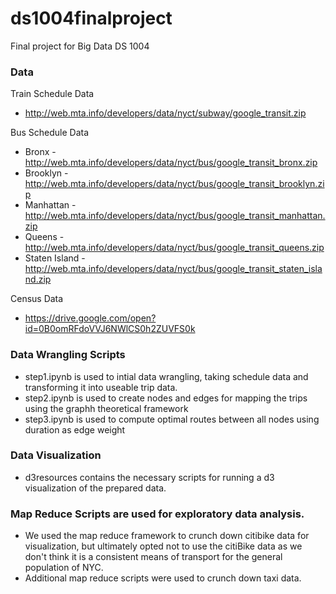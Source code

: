 # ds1004finalproject
Final project for Big Data DS 1004

### Data
Train Schedule Data 
- http://web.mta.info/developers/data/nyct/subway/google_transit.zip

Bus Schedule Data
- Bronx - http://web.mta.info/developers/data/nyct/bus/google_transit_bronx.zip
- Brooklyn - http://web.mta.info/developers/data/nyct/bus/google_transit_brooklyn.zip
- Manhattan - http://web.mta.info/developers/data/nyct/bus/google_transit_manhattan.zip
- Queens - http://web.mta.info/developers/data/nyct/bus/google_transit_queens.zip
- Staten Island - http://web.mta.info/developers/data/nyct/bus/google_transit_staten_island.zip

Census Data
- https://drive.google.com/open?id=0B0omRFdoVVJ6NWlCS0h2ZUVFS0k

### Data Wrangling Scripts
- step1.ipynb is used to intial data wrangling, taking schedule data and transforming it into useable trip data.
- step2.ipynb is used to create nodes and edges for mapping the trips using the graphh theoretical framework
- step3.ipynb is used to compute optimal routes between all nodes using duration as edge weight

### Data Visualization
- d3resources contains the necessary scripts for running a d3 visualization of the prepared data.

### Map Reduce Scripts are used for exploratory data analysis.
- We used the map reduce framework to crunch down citibike data for visualization, but ultimately opted not to use the citiBike data as we don't think it is a consistent means of transport for the general population of NYC.
- Additional map reduce scripts were used to crunch down taxi data.
